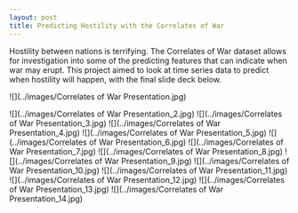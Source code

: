 ```yaml
---
layout: post
title: Predicting Hostility with the Correlates of War
---
```


Hostility between nations is terrifying. The Correlates of War dataset allows for investigation into some of the predicting features that can indicate when war may erupt. This project aimed to look at time series data to predict when hostility will happen, with the final slide deck below.  
 
![](../images/Correlates of War Presentation.jpg)


![](../images/Correlates of War Presentation_2.jpg)
![](../images/Correlates of War Presentation_3.jpg)
![](../images/Correlates of War Presentation_4.jpg)
![](../images/Correlates of War Presentation_5.jpg)
![](../images/Correlates of War Presentation_6.jpg)
![](../images/Correlates of War Presentation_7.jpg)
![](../images/Correlates of War Presentation_8.jpg)
![](../images/Correlates of War Presentation_9.jpg)
![](../images/Correlates of War Presentation_10.jpg)
![](../images/Correlates of War Presentation_11.jpg)
![](../images/Correlates of War Presentation_12.jpg)
![](../images/Correlates of War Presentation_13.jpg)
![](../images/Correlates of War Presentation_14.jpg)
